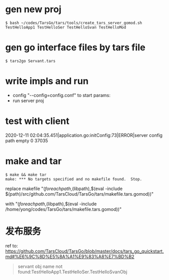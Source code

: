 # gen new proj
~~~shell script
$ bash ~/codes/TarsGo/tars/tools/create_tars_server_gomod.sh TestHelloApp1 TestHelloSer TestHelloSvan TestHelloMod
~~~

# gen go interface files by tars file

~~~shell script
$ tars2go Servant.tars
~~~

# write impls and run

* config "--config=config.conf" to start params:
* run server proj

# test with client

2020-12-11 02:04:35.451|application.go:initConfig:73|ERROR|server config path empty
0 37035

# make and tar
~~~shell script
$ make && make tar
make: *** No targets specified and no makefile found.  Stop.
~~~
replace makefile "$(foreach path,$(libpath),$(eval -include $(path)/src/github.com/TarsCloud/TarsGo/tars/makefile.tars.gomod))"

with "$(foreach path,$(libpath),$(eval -include /home/yong/codes/TarsGo/tars/makefile.tars.gomod))"

# 发布服务

ref to: https://github.com/TarsCloud/TarsGo/blob/master/docs/tars_go_quickstart.md#%E6%9C%8D%E5%8A%A1%E9%83%A8%E7%BD%B2

> servant obj name not found:TestHelloApp1.TestHelloSer.TestHelloSvanObj